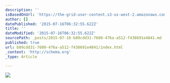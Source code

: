 ```yaml
---
description: ''
isBasedOnUrl: 'https://the-grid-user-content.s3-us-west-2.amazonaws.com/eb802d6b-e4d6-45d3-beb7-e4f41d8cf37c.png'
author: []
datePublished: '2015-07-16T06:32:55.622Z'
title: ''
dateModified: '2015-07-16T06:32:55.622Z'
sourcePath: _posts/2015-07-16-b89cdd31-7680-476a-a512-f438691e4841.md
published: true
url: b89cdd31-7680-476a-a512-f438691e4841/index.html
_context: 'http://schema.org'
_type: Article

---
```

![](https://the-grid-user-content.s3-us-west-2.amazonaws.com/eb802d6b-e4d6-45d3-beb7-e4f41d8cf37c.png)